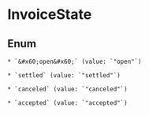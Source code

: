 
# InvoiceState

## Enum


    * `&#x60;open&#x60;` (value: `"open"`)

    * `settled` (value: `"settled"`)

    * `canceled` (value: `"canceled"`)

    * `accepted` (value: `"accepted"`)



